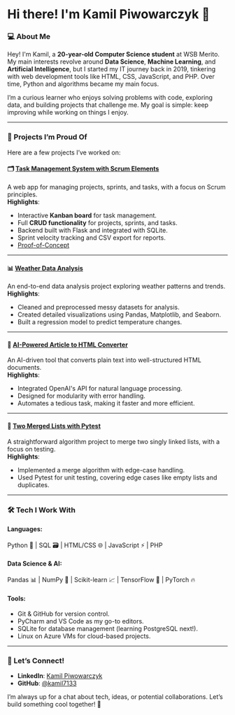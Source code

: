 
# Hi there! I'm Kamil Piwowarczyk 👋

### 💻 About Me
Hey! I'm Kamil, a **20-year-old Computer Science student** at WSB Merito. My main interests revolve around **Data Science**, **Machine Learning**, and **Artificial Intelligence**, but I started my IT journey back in 2019, tinkering with web development tools like HTML, CSS, JavaScript, and PHP. Over time, Python and algorithms became my main focus.

I’m a curious learner who enjoys solving problems with code, exploring data, and building projects that challenge me. My goal is simple: keep improving while working on things I enjoy.

---

### 📁 Projects I’m Proud Of
Here are a few projects I’ve worked on:

#### 🗂️ **[Task Management System with Scrum Elements](https://github.com/kamil7133/task_management_system)**  
A web app for managing projects, sprints, and tasks, with a focus on Scrum principles.  
**Highlights**:  
- Interactive **Kanban board** for task management.  
- Full **CRUD functionality** for projects, sprints, and tasks.  
- Backend built with Flask and integrated with SQLite.  
- Sprint velocity tracking and CSV export for reports.
- [Proof-of-Concept](https://task-management-system-cdtw.onrender.com/projects/kanban)

---

#### 📊 **[Weather Data Analysis](https://github.com/kamil7133/Weather_Data_Analysis_with_Pandas_Matplotlib_and_Seaborn)**  
An end-to-end data analysis project exploring weather patterns and trends.  
**Highlights**:  
- Cleaned and preprocessed messy datasets for analysis.  
- Created detailed visualizations using Pandas, Matplotlib, and Seaborn.  
- Built a regression model to predict temperature changes.  

---

#### 🤖 **[AI-Powered Article to HTML Converter](https://github.com/kamil7133/AI_article_formatter)**  
An AI-driven tool that converts plain text into well-structured HTML documents.  
**Highlights**:  
- Integrated OpenAI's API for natural language processing.  
- Designed for modularity with error handling.  
- Automates a tedious task, making it faster and more efficient.  

---

#### 🧪 **[Two Merged Lists with Pytest](https://github.com/kamil7133/test_two_merged_lists_with_pytest)**  
A straightforward algorithm project to merge two singly linked lists, with a focus on testing.  
**Highlights**:  
- Implemented a merge algorithm with edge-case handling.  
- Used Pytest for unit testing, covering edge cases like empty lists and duplicates.  

---

### 🛠️ Tech I Work With
#### **Languages**:  
Python 🐍 | SQL 🗃️ | HTML/CSS 🌐 | JavaScript ⚡ | PHP  

#### **Data Science & AI**:  
Pandas 📊 | NumPy 🔢 | Scikit-learn 📈 | TensorFlow 🤖 | PyTorch 🔥  

#### **Tools**:  
- Git & GitHub for version control.  
- PyCharm and VS Code as my go-to editors.  
- SQLite for database management (learning PostgreSQL next!).  
- Linux on Azure VMs for cloud-based projects.  

---

### 🤝 Let’s Connect!
- **LinkedIn**: [Kamil Piwowarczyk](https://www.linkedin.com/in/kamil-piwowarczyk-6ba839322/)  
- **GitHub**: [@kamil7133](https://github.com/kamil7133)  

I’m always up for a chat about tech, ideas, or potential collaborations. Let’s build something cool together! 🚀

